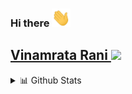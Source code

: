 ### Hi there <img src="https://raw.githubusercontent.com/ABSphreak/ABSphreak/master/gifs/Hi.gif" width="30px">

<!--
**Vinamrata1086/Vinamrata1086** is a ✨ _special_ ✨ repository because its `README.md` (this file) appears on your GitHub profile.

Here are some ideas to get you started:

- 🔭 I’m currently working on ...
- 🌱 I’m currently learning ...
- 👯 I’m looking to collaborate on ...
- 🤔 I’m looking for help with ...
- 💬 Ask me about ...
- 📫 How to reach me: ...
- 😄 Pronouns: ...
- ⚡ Fun fact: ...
-->
<p>
 <h2> <a href="https://github.com/Vinamrata1086/">  Vinamrata Rani </a><img src="https://o.remove.bg/downloads/83f27211-a0eb-494b-83cb-dcacdc2c3116/OIP-removebg-preview.png" width = 50></h2>
 </p>
 
 <details>
<summary>📊 Github Stats</summary>


</details>
